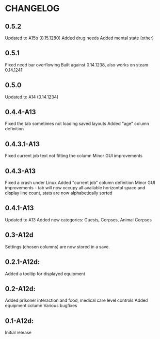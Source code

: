 # CHANGELOG

## 0.5.2
Updated to A15b (0.15.1280)
Added drug needs
Added mental state (other)

## 0.5.1
Fixed need bar overflowing 
Built against 0.14.1238, also works on steam 0.14.1241

## 0.5.0
Updated to A14 (0.14.1234)

## 0.4.4-A13
Fixed the tab sometimes not loading saved layouts
Added "age" column definition

## 0.4.3.1-A13
Fixed current job text not fitting the column
Minor GUI improvements

## 0.4.3-A13
Fixed a crash under Linux
Added "current job" column definition
Minor GUI improvements - tab will now occupy all available horizontal space and display line count, stats are now alphabetically sorted

## 0.4.1-A13
Updated to A13
Added new categories: Guests, Corpses, Animal Corpses

## 0.3-A12d
Settings (chosen columns) are now stored in a save.

## 0.2.1-A12d:
Added a tooltip for displayed equipment

## 0.2-A12d:
Added prisoner interaction and food, medical care level controls
Added equipment column
Various bugfixes

## 0.1-A12d:
Initial release
